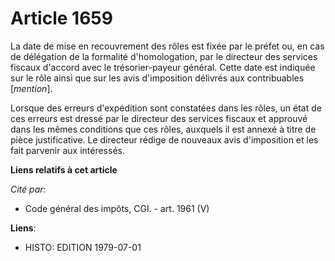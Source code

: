 # Article 1659

La date de mise en recouvrement des rôles est fixée par le préfet ou, en cas de délégation de la formalité d'homologation,
par le directeur des services fiscaux d'accord avec le trésorier-payeur général. Cette date est indiquée sur le rôle ainsi
que sur les avis d'imposition délivrés aux contribuables [*mention*].

Lorsque des erreurs d'expédition sont constatées dans les rôles, un état de ces erreurs est dressé par le directeur des
services fiscaux et approuvé dans les mêmes conditions que ces rôles, auxquels il est annexé à titre de pièce justificative.
Le directeur rédige de nouveaux avis d'imposition et les fait parvenir aux intéressés.

**Liens relatifs à cet article**

_Cité par_:

  - Code général des impôts, CGI. - art. 1961 (V)

**Liens**:

  - HISTO: EDITION 1979-07-01
